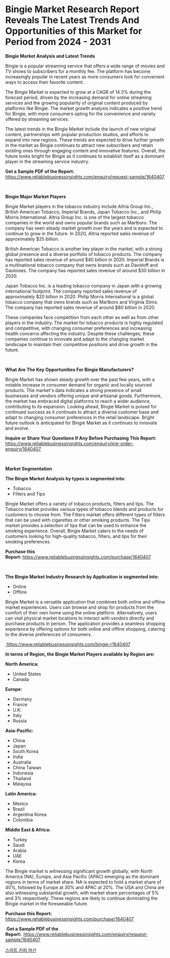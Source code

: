 <p><h1>Bingie Market Research Report Reveals The Latest Trends And Opportunities of this Market for Period from 2024 - 2031</h1></p><p><strong>Bingie Market Analysis and Latest Trends</strong></p>
<p><p>Bingie is a popular streaming service that offers a wide range of movies and TV shows to subscribers for a monthly fee. The platform has become increasingly popular in recent years as more consumers look for convenient ways to access their favorite content.</p><p>The Bingie Market is expected to grow at a CAGR of 14.3% during the forecast period, driven by the increasing demand for online streaming services and the growing popularity of original content produced by platforms like Bingie. The market growth analysis indicates a positive trend for Bingie, with more consumers opting for the convenience and variety offered by streaming services.</p><p>The latest trends in the Bingie Market include the launch of new original content, partnerships with popular production studios, and efforts to expand into new regions. These trends are expected to drive further growth in the market as Bingie continues to attract new subscribers and retain existing ones through engaging content and innovative features. Overall, the future looks bright for Bingie as it continues to establish itself as a dominant player in the streaming service industry.</p></p>
<p><strong>Get a Sample PDF of the Report:&nbsp;</strong> <a href="https://www.reliablebusinessinsights.com/enquiry/request-sample/1640407">https://www.reliablebusinessinsights.com/enquiry/request-sample/1640407</a></p>
<p>&nbsp;</p>
<p><strong>Bingie Major Market Players</strong></p>
<p><p>Bingie Market players in the tobacco industry include Altria Group Inc., British American Tobacco, Imperial Brands, Japan Tobacco Inc., and Philip Morris International. Altria Group Inc. is one of the largest tobacco companies in the world and owns popular brands such as Marlboro. The company has seen steady market growth over the years and is expected to continue to grow in the future. In 2020, Altria reported sales revenue of approximately $25 billion.</p><p>British American Tobacco is another key player in the market, with a strong global presence and a diverse portfolio of tobacco products. The company has reported sales revenue of around $40 billion in 2020. Imperial Brands is a multinational tobacco company that owns brands such as Davidoff and Gauloises. The company has reported sales revenue of around $30 billion in 2020.</p><p>Japan Tobacco Inc. is a leading tobacco company in Japan with a growing international footprint. The company reported sales revenue of approximately $20 billion in 2020. Philip Morris International is a global tobacco company that owns brands such as Marlboro and Virginia Slims. The company has reported sales revenue of around $80 billion in 2020.</p><p>These companies face competition from each other as well as from other players in the industry. The market for tobacco products is highly regulated and competitive, with changing consumer preferences and increasing health concerns affecting the industry. Despite these challenges, these companies continue to innovate and adapt to the changing market landscape to maintain their competitive positions and drive growth in the future.</p></p>
<p>&nbsp;</p>
<p><strong>What Are The Key Opportunities For Bingie Manufacturers?</strong></p>
<p><p>Bingie Market has shown steady growth over the past few years, with a notable increase in consumer demand for organic and locally sourced products. The market's data indicates a strong presence of small businesses and vendors offering unique and artisanal goods. Furthermore, the market has embraced digital platforms to reach a wider audience, contributing to its expansion. Looking ahead, Bingie Market is poised for continued success as it continues to attract a diverse customer base and adapt to changing consumer preferences in the retail landscape. Bright future outlook is anticipated for Bingie Market as it continues to innovate and evolve.</p></p>
<p><strong>Inquire or Share Your Questions If Any Before Purchasing This Report:</strong> <a href="https://www.reliablebusinessinsights.com/enquiry/pre-order-enquiry/1640407">https://www.reliablebusinessinsights.com/enquiry/pre-order-enquiry/1640407</a></p>
<p>&nbsp;</p>
<p><strong>Market Segmentation</strong></p>
<p><strong>The Bingie Market Analysis by types is segmented into:</strong></p>
<p><ul><li>Tobacco</li><li>Filters and Tips</li></ul></p>
<p><p>Bingie Market offers a variety of tobacco products, filters and tips. The Tobacco market provides various types of tobacco blends and products for customers to choose from. The Filters market offers different types of filters that can be used with cigarettes or other smoking products. The Tips market provides a selection of tips that can be used to enhance the smoking experience. Overall, Bingie Market caters to the needs of customers looking for high-quality tobacco, filters, and tips for their smoking preferences.</p></p>
<p><strong>Purchase this Report:&nbsp;</strong><a href="https://www.reliablebusinessinsights.com/purchase/1640407">https://www.reliablebusinessinsights.com/purchase/1640407</a></p>
<p>&nbsp;</p>
<p><strong>The Bingie Market Industry Research by Application is segmented into:</strong></p>
<p><ul><li>Online</li><li>Offline</li></ul></p>
<p><p>Bingie Market is a versatile application that combines both online and offline market experiences. Users can browse and shop for products from the comfort of their own home using the online platform. Alternatively, users can visit physical market locations to interact with vendors directly and purchase products in person. The application provides a seamless shopping experience by offering options for both online and offline shopping, catering to the diverse preferences of consumers.</p></p>
<p><a href="https://www.reliablebusinessinsights.com/bingie-r1640407">&nbsp;https://www.reliablebusinessinsights.com/bingie-r1640407</a></p>
<p><strong>In terms of Region, the Bingie Market Players available by Region are:</strong></p>
<p>
    <p> <strong> North America: </strong>
        <ul>
            <li>United States</li>
            <li>Canada</li>
        </ul>
        </p> 
    <p> <strong> Europe: </strong>
        <ul>
            <li>Germany</li>
            <li>France</li>
            <li>U.K.</li>
            <li>Italy</li>
            <li>Russia</li>
        </ul>
        </p> 
    <p> <strong> Asia-Pacific: </strong>
        <ul>
            <li>China</li>
            <li>Japan</li>
            <li>South Korea</li>
            <li>India</li>
            <li>Australia</li>
            <li>China Taiwan</li>
            <li>Indonesia</li>
            <li>Thailand</li>
            <li>Malaysia</li>
        </ul>
        </p> 
    <p> <strong> Latin America: </strong>
        <ul>
            <li>Mexico</li>
            <li>Brazil</li>
            <li>Argentina Korea</li>
            <li>Colombia</li>
        </ul>
        </p> 
    <p> <strong> Middle East & Africa: </strong>
        <ul>
            <li>Turkey</li>
            <li>Saudi</li>
            <li>Arabia</li>
            <li>UAE</li>
            <li>Korea</li>
        </ul>
    </p>
    </p>
<p><p>The Bingie market is witnessing significant growth globally, with North America (NA), Europe, and Asia Pacific (APAC) emerging as the dominant regions in terms of market share. NA is expected to hold a market share of 40%, followed by Europe at 30% and APAC at 20%. The USA and China are also witnessing substantial growth, with market share percentages of 5% and 3% respectively. These regions are likely to continue dominating the Bingie market in the foreseeable future.</p></p>
<p><strong>Purchase this Report: </strong><a href="https://www.reliablebusinessinsights.com/purchase/1640407">https://www.reliablebusinessinsights.com/purchase/1640407</a></p>
<p>&nbsp;<strong>Get a Sample PDF of the Report:&nbsp;&nbsp;</strong><a href="https://www.reliablebusinessinsights.com/enquiry/request-sample/1640407">https://www.reliablebusinessinsights.com/enquiry/request-sample/1640407</a></p>
<p><strong></strong></p>
<p><p><a href="https://github.com/bvubpqd5241630/Market-Research-Report-List-2/blob/main/6359883147301.md">스마트 커피 머신</a></p></p>